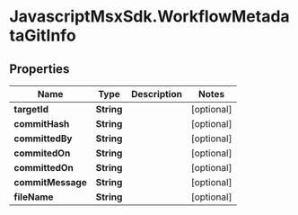 # JavascriptMsxSdk.WorkflowMetadataGitInfo

## Properties

Name | Type | Description | Notes
------------ | ------------- | ------------- | -------------
**targetId** | **String** |  | [optional] 
**commitHash** | **String** |  | [optional] 
**committedBy** | **String** |  | [optional] 
**commitedOn** | **String** |  | [optional] 
**committedOn** | **String** |  | [optional] 
**commitMessage** | **String** |  | [optional] 
**fileName** | **String** |  | [optional] 


